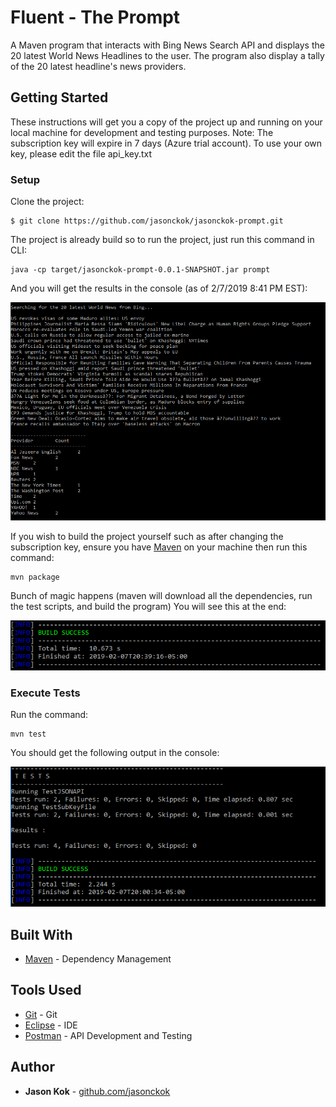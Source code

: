 # Fluent - The Prompt

A Maven program that interacts with Bing News Search API and displays the 20 latest World News Headlines to the user.
The program also display a tally of the 20 latest headline's news providers.

## Getting Started

These instructions will get you a copy of the project up and running on your local machine for development and testing purposes.
Note: The subscription key will expire in 7 days (Azure trial account). To use your own key, please edit the file api_key.txt

### Setup

Clone the project:

```
$ git clone https://github.com/jasonckok/jasonckok-prompt.git
```

The project is already build so to run the project, just run this command in CLI:

```
java -cp target/jasonckok-prompt-0.0.1-SNAPSHOT.jar prompt
```

And you will get the results in the console (as of 2/7/2019 8:41 PM EST):

<img src="https://github.com/jasonckok/jasonckok-prompt/blob/master/screenshots/bing_results.PNG">

If you wish to build the project yourself such as after changing the subscription key, ensure you have [Maven](https://maven.apache.org/index.html) on your machine then run this command:

```
mvn package
```

Bunch of magic happens (maven will download all the dependencies, run the test scripts, and build the program)
You will see this at the end:

<img src="https://github.com/jasonckok/jasonckok-prompt/blob/master/screenshots/package_results.PNG">

### Execute Tests

Run the command:

```
mvn test
```

You should get the following output in the console:

<img src="https://github.com/jasonckok/jasonckok-prompt/blob/master/screenshots/test_results.PNG">

## Built With

* [Maven](https://maven.apache.org/) - Dependency Management

## Tools Used

* [Git](https://git-scm.com/) - Git
* [Eclipse](https://www.eclipse.org/) - IDE
* [Postman](https://www.getpostman.com/) - API Development and Testing

## Author

* **Jason Kok** - [github.com/jasonckok](https://github.com/jasonckok)
